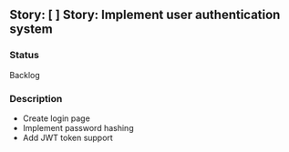 ## Story: [ ] Story: Implement user authentication system

### Status

Backlog

### Description

- Create login page
- Implement password hashing
- Add JWT token support


